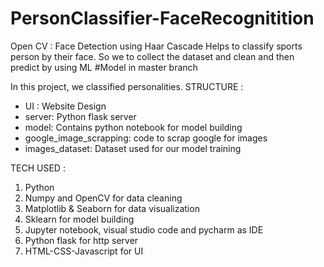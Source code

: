 # PersonClassifier-FaceRecognitition
Open CV : Face Detection using Haar Cascade
Helps to classify sports person by their face. So we to collect the dataset and clean and then predict by using ML
#Model in master branch

In this project, we classified personalities.
STRUCTURE : 
* UI : Website Design 
* server: Python flask server
* model: Contains python notebook for model building
* google_image_scrapping: code to scrap google for images
* images_dataset: Dataset used for our model training

TECH USED : 
1. Python
2. Numpy and OpenCV for data cleaning
3. Matplotlib & Seaborn for data visualization
4. Sklearn for model building
5. Jupyter notebook, visual studio code and pycharm as IDE
6. Python flask for http server
7. HTML-CSS-Javascript for UI
